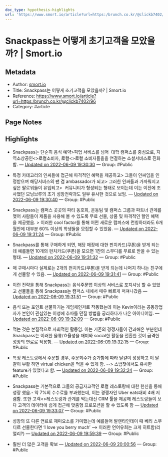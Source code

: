 ```yaml
---
doc_type: hypothesis-highlights
url: 'https://www.smort.io/article?url=https:/brunch.co.kr/@clickb7402/96'
---
```


# Snackpass는 어떻게 초기고객을 모았을까? | Smort.io

## Metadata
- Author: [smort.io]()
- Title: Snackpass는 어떻게 초기고객을 모았을까? | Smort.io
- Reference: https://www.smort.io/article?url=https:/brunch.co.kr/@clickb7402/96
- Category: #article

## Page Notes
## Highlights
- Snackpass는 단순히 음식 예약>픽업 서비스를 넘어  대학 캠퍼스를 중심으로, 지역소상공인<>로컬소비자, 로컬<>로컬 소비자들을을 연결하는 소셜서비스로 진화함. — [Updated on 2022-06-09 19:30:30](https://hyp.is/L4voxOffEey5vANWC44hyA/www.smort.io/article?url=https:/brunch.co.kr/@clickb7402/96) — Group: #Public

- 특정 카테고리의 인싸들에 접근해 파격적인 혜택을 제공하고> 그들이 인싸임을 인정받으며 해당서비스의 팬 겸 ambassador가 되고> 그러한 인싸들과 가까워지고 싶은 팔로워들이 유입되고>  커뮤니티가 형성되는 형태로 보이는데 이는 이전에 조사했던 모닝브루의 초기 성장전략과도 일부 유사한 것으로 보임. — [Updated on 2022-06-09 19:30:40](https://hyp.is/NblXkOffEeyp3_cQkm0rEg/www.smort.io/article?url=https:/brunch.co.kr/@clickb7402/96) — Group: #Public

- Snackpass는 캠퍼스 곳곳의 파티 동호회, 운동팀 및 캠퍼스 그룹과 파트너 관계를 맺어 사람들이 제품을 사용해 볼 수 있도록 무료 선물, 상품 및 파격적인 할인 혜택을 제공했음. > 이러한 cool factor를 통해 어떤 새로운 캠퍼스에 런칭하더라도 6개월안에 대부분 60% 이상의 학생들을 모집할 수 있었음. — [Updated on 2022-06-09 19:31:24](https://hyp.is/UC5HZuffEeyD-1cl6A_vWA/www.smort.io/article?url=https:/brunch.co.kr/@clickb7402/96) — Group: #Public

- Snackpass를 통해 구매하게 되면, 해당 매장에 대한 펀치카드(쿠폰)을 받게 되는데 예를들면 10개의 펀치카드(쿠폰)을 모으면 1잔의 스무디를 무료로 받을 수 있는 형태. — [Updated on 2022-06-09 19:31:32](https://hyp.is/VJx8tOffEeyF_q8wARv8lg/www.smort.io/article?url=https:/brunch.co.kr/@clickb7402/96) — Group: #Public

- 매 구매시마다 실제로는 2개의 펀치카드(쿠폰)을 받게 되는데 나머지 하나는 친구에게 선물할 수 있음. — [Updated on 2022-06-09 19:31:41](https://hyp.is/WhLRyuffEeyE_StkDC3ybg/www.smort.io/article?url=https:/brunch.co.kr/@clickb7402/96) — Group: #Public

- 이런 전략을 통해 Snackpass는 음식주문앱 이상의 서비스로 포지셔닝 할 수 있었고 선물들을 통해 Snackpass는 캠퍼스 내에서 매우 빠르게 퍼져나갔음 — [Updated on 2022-06-09 19:31:51](https://hyp.is/YCkxgOffEeyD1qcv0gZ86w/www.smort.io/article?url=https:/brunch.co.kr/@clickb7402/96) — Group: #Public

- 음식 또는 포인트 선물하기는 게임체인저로 작동했는데 이는 Kevin이라는 공동창업자가 본인이 관심있는 이성에 추파를 던질 방법을 궁리하다가 나온 아이디어임. — [Updated on 2022-06-09 19:32:09](https://hyp.is/an-1yOffEeyht-fDTbnNeQ/www.smort.io/article?url=https:/brunch.co.kr/@clickb7402/96) — Group: #Public

- 먹는 것은 본질적으로 사회적인 활동임. 이는 기존의 경쟁자들이 간과해온 부분인데 Snackpass는 이러한 물류/효율성을 재미와 social한 활동을 전환한 것이 급격한 성장의 연료로 작용함. — [Updated on 2022-06-09 19:32:15](https://hyp.is/bgnviOffEeyIYLPQFHYuMw/www.smort.io/article?url=https:/brunch.co.kr/@clickb7402/96) — Group: #Public

- 특정 레스토랑에서 주문할 경우, 주문회수가 증가함에 따라 달걀이 성장하고 이 달걀이 부활 하면 virtual chicken을 먹을 수 있게 함. --> 스냅챗에서도 유사한 feature가 있었다고 함. — [Updated on 2022-06-09 19:32:24](https://hyp.is/c97a_uffEey5Ig-wzghYaQ/www.smort.io/article?url=https:/brunch.co.kr/@clickb7402/96) — Group: #Public

- Snackpass는 기본적으로 그들의 공급자고객인 로컬 레스토랑에 대한 헌신을 통해 성장 했음.- 약 7%의 수수료를 부과했는데, 이는 경쟁자인 Uber eats대비 4배 저렴함. 또한 고객<>레스토랑과 관계를 막는대신 CRM 툴을 제공해 레스토랑들이 보다 고객의 데이터에 쉽게 접근해 맞춤형 프로모션을 할 수 있도록 함 — [Updated on 2022-06-09 19:33:07](https://hyp.is/jY9-NuffEey4nz8jdvK8KA/www.smort.io/article?url=https:/brunch.co.kr/@clickb7402/96) — Group: #Public

- 성장의 또 다른 연료로 재미요소를 가미했는데 예를들어 발렌타인데이 때 베리 스무디르 선물한다면 ‘I love you berry much’ --> 이러한 언어유희는 크게 히트함(리얼리?) — [Updated on 2022-06-09 19:59:39](https://hyp.is/QlmymOfjEeyDfqdhgzKEzw/www.smort.io/article?url=https:/brunch.co.kr/@clickb7402/96) — Group: #Public

- 훨씬 더 많은 고객을 확보 — [Updated on 2022-06-09 20:00:56](https://hyp.is/b_2xDufjEeyzGIvo5XIZ9A/www.smort.io/article?url=https:/brunch.co.kr/@clickb7402/96) — Group: #Public



